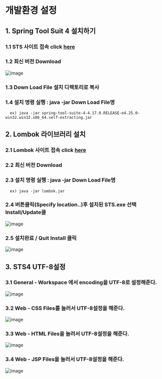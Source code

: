 # 개발환경 설정
## 1. Spring Tool Suit 4 설치하기
### 1.1 STS 사이트 접속 click [here](https://spring.io/tools)
### 1.2 최신 버전 Download 
![image](https://user-images.githubusercontent.com/108439363/223301599-0dbe397c-0d01-4983-9cf8-f40b92dab6d5.png)
### 1.3 Down Load File 설치 디렉토리로 복사
### 1.4 설치 명령 실행 : java -jar Down Load File명
      ex) java -jar spring-tool-suite-4-4.17.0.RELEASE-e4.25.0-win32.win32.x86_64.self-extracting.jar

## 2. Lombok 라이브러리 설치
### 2.1 Lombok 사이트 접속 click [here](https://projectlombok.org/download)
### 2.2 최신 버전 Download 
### 2.3 설치 명령 실행 : java -jar Down Load File명 
      ex) java -jar lombok.jar
### 2.4 버튼클릭(Specify location..)후 설치된 STS.exe 선택 Install/Update클  
![image](https://user-images.githubusercontent.com/108439363/223317991-9496a5ff-71b8-4974-8465-1e99852e7d33.png)
### 2.5 설치완료 / Quit Install 클릭
![image](https://user-images.githubusercontent.com/108439363/223318362-ac5e2551-9984-4007-bdd1-ab8c1452f6e5.png)

## 3. STS4 UTF-8설정
### 3.1 General - Workspace 에서 encoding을 UTF-8로 설정해준다.
![image](https://user-images.githubusercontent.com/108439363/223319967-fba8f16c-53f7-4f85-a83a-8c89b998a024.png)
### 3.2 Web - CSS Files를 눌러서 UTF-8설정을 해준다.
![image](https://user-images.githubusercontent.com/108439363/223320025-0a96ce83-689e-448d-9871-c7d3e35a0aa8.png)
### 3.3 Web - HTML Files을 눌러서 UTF-8설정을 해준다.
![image](https://user-images.githubusercontent.com/108439363/223320084-923bdb45-507b-418b-b684-5344076451a7.png)
### 3.4 Web - JSP Files을 눌러서 UTF-8설정을 해준다.
![image](https://user-images.githubusercontent.com/108439363/223320139-11f9adff-fff6-40b4-9c70-a17d33d45b33.png)
